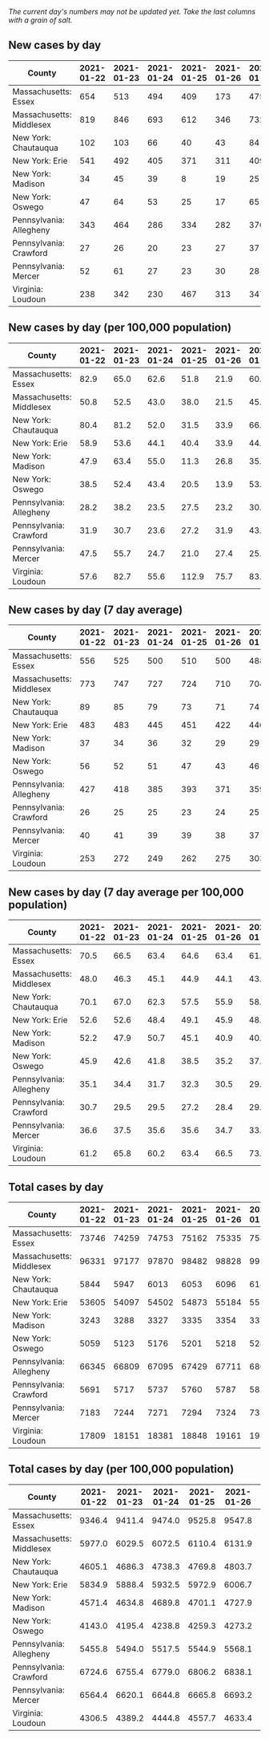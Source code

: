 _The current day's numbers may not be updated yet. Take the last columns with a grain of salt._
## New cases by day

| County | 2021-01-22 | 2021-01-23 | 2021-01-24 | 2021-01-25 | 2021-01-26 | 2021-01-27 | 2021-01-28 |
| --- | --- | --- | --- | --- | --- | --- | --- |
| Massachusetts: Essex | 654 | 513 | 494 | 409 | 173 | 475 | 449 |
| Massachusetts: Middlesex | 819 | 846 | 693 | 612 | 346 | 732 | 713 |
| New York: Chautauqua | 102 | 103 | 66 | 40 | 43 | 84 | 99 |
| New York: Erie | 541 | 492 | 405 | 371 | 311 | 409 | 487 |
| New York: Madison | 34 | 45 | 39 | 8 | 19 | 25 | 24 |
| New York: Oswego | 47 | 64 | 53 | 25 | 17 | 65 | 38 |
| Pennsylvania: Allegheny | 343 | 464 | 286 | 334 | 282 | 376 | 358 |
| Pennsylvania: Crawford | 27 | 26 | 20 | 23 | 27 | 37 | 22 |
| Pennsylvania: Mercer | 52 | 61 | 27 | 23 | 30 | 28 | 42 |
| Virginia: Loudoun | 238 | 342 | 230 | 467 | 313 | 347 | 313 |

## New cases by day (per 100,000 population)

| County | 2021-01-22 | 2021-01-23 | 2021-01-24 | 2021-01-25 | 2021-01-26 | 2021-01-27 | 2021-01-28 |
| --- | --- | --- | --- | --- | --- | --- | --- |
| Massachusetts: Essex | 82.9 | 65.0 | 62.6 | 51.8 | 21.9 | 60.2 | 56.9 |
| Massachusetts: Middlesex | 50.8 | 52.5 | 43.0 | 38.0 | 21.5 | 45.4 | 44.2 |
| New York: Chautauqua | 80.4 | 81.2 | 52.0 | 31.5 | 33.9 | 66.2 | 78.0 |
| New York: Erie | 58.9 | 53.6 | 44.1 | 40.4 | 33.9 | 44.5 | 53.0 |
| New York: Madison | 47.9 | 63.4 | 55.0 | 11.3 | 26.8 | 35.2 | 33.8 |
| New York: Oswego | 38.5 | 52.4 | 43.4 | 20.5 | 13.9 | 53.2 | 31.1 |
| Pennsylvania: Allegheny | 28.2 | 38.2 | 23.5 | 27.5 | 23.2 | 30.9 | 29.4 |
| Pennsylvania: Crawford | 31.9 | 30.7 | 23.6 | 27.2 | 31.9 | 43.7 | 26.0 |
| Pennsylvania: Mercer | 47.5 | 55.7 | 24.7 | 21.0 | 27.4 | 25.6 | 38.4 |
| Virginia: Loudoun | 57.6 | 82.7 | 55.6 | 112.9 | 75.7 | 83.9 | 75.7 |

## New cases by day (7 day average)

| County | 2021-01-22 | 2021-01-23 | 2021-01-24 | 2021-01-25 | 2021-01-26 | 2021-01-27 | 2021-01-28 |
| --- | --- | --- | --- | --- | --- | --- | --- |
| Massachusetts: Essex | 556 | 525 | 500 | 510 | 500 | 488 | 452 |
| Massachusetts: Middlesex | 773 | 747 | 727 | 724 | 710 | 704 | 680 |
| New York: Chautauqua | 89 | 85 | 79 | 73 | 71 | 74 | 77 |
| New York: Erie | 483 | 483 | 445 | 451 | 422 | 446 | 431 |
| New York: Madison | 37 | 34 | 36 | 32 | 29 | 29 | 28 |
| New York: Oswego | 56 | 52 | 51 | 47 | 43 | 46 | 44 |
| Pennsylvania: Allegheny | 427 | 418 | 385 | 393 | 371 | 359 | 349 |
| Pennsylvania: Crawford | 26 | 25 | 25 | 23 | 24 | 25 | 26 |
| Pennsylvania: Mercer | 40 | 41 | 39 | 39 | 38 | 37 | 38 |
| Virginia: Loudoun | 253 | 272 | 249 | 262 | 275 | 303 | 321 |

## New cases by day (7 day average per 100,000 population)

| County | 2021-01-22 | 2021-01-23 | 2021-01-24 | 2021-01-25 | 2021-01-26 | 2021-01-27 | 2021-01-28 |
| --- | --- | --- | --- | --- | --- | --- | --- |
| Massachusetts: Essex | 70.5 | 66.5 | 63.4 | 64.6 | 63.4 | 61.8 | 57.3 |
| Massachusetts: Middlesex | 48.0 | 46.3 | 45.1 | 44.9 | 44.1 | 43.7 | 42.2 |
| New York: Chautauqua | 70.1 | 67.0 | 62.3 | 57.5 | 55.9 | 58.3 | 60.7 |
| New York: Erie | 52.6 | 52.6 | 48.4 | 49.1 | 45.9 | 48.5 | 46.9 |
| New York: Madison | 52.2 | 47.9 | 50.7 | 45.1 | 40.9 | 40.9 | 39.5 |
| New York: Oswego | 45.9 | 42.6 | 41.8 | 38.5 | 35.2 | 37.7 | 36.0 |
| Pennsylvania: Allegheny | 35.1 | 34.4 | 31.7 | 32.3 | 30.5 | 29.5 | 28.7 |
| Pennsylvania: Crawford | 30.7 | 29.5 | 29.5 | 27.2 | 28.4 | 29.5 | 30.7 |
| Pennsylvania: Mercer | 36.6 | 37.5 | 35.6 | 35.6 | 34.7 | 33.8 | 34.7 |
| Virginia: Loudoun | 61.2 | 65.8 | 60.2 | 63.4 | 66.5 | 73.3 | 77.6 |

## Total cases by day

| County | 2021-01-22 | 2021-01-23 | 2021-01-24 | 2021-01-25 | 2021-01-26 | 2021-01-27 | 2021-01-28 |
| --- | --- | --- | --- | --- | --- | --- | --- |
| Massachusetts: Essex | 73746 | 74259 | 74753 | 75162 | 75335 | 75810 | 76259 |
| Massachusetts: Middlesex | 96331 | 97177 | 97870 | 98482 | 98828 | 99560 | 100273 |
| New York: Chautauqua | 5844 | 5947 | 6013 | 6053 | 6096 | 6180 | 6279 |
| New York: Erie | 53605 | 54097 | 54502 | 54873 | 55184 | 55593 | 56080 |
| New York: Madison | 3243 | 3288 | 3327 | 3335 | 3354 | 3379 | 3403 |
| New York: Oswego | 5059 | 5123 | 5176 | 5201 | 5218 | 5283 | 5321 |
| Pennsylvania: Allegheny | 66345 | 66809 | 67095 | 67429 | 67711 | 68087 | 68445 |
| Pennsylvania: Crawford | 5691 | 5717 | 5737 | 5760 | 5787 | 5824 | 5846 |
| Pennsylvania: Mercer | 7183 | 7244 | 7271 | 7294 | 7324 | 7352 | 7394 |
| Virginia: Loudoun | 17809 | 18151 | 18381 | 18848 | 19161 | 19508 | 19821 |

## Total cases by day (per 100,000 population)

| County | 2021-01-22 | 2021-01-23 | 2021-01-24 | 2021-01-25 | 2021-01-26 | 2021-01-27 | 2021-01-28 |
| --- | --- | --- | --- | --- | --- | --- | --- |
| Massachusetts: Essex | 9346.4 | 9411.4 | 9474.0 | 9525.8 | 9547.8 | 9608.0 | 9664.9 |
| Massachusetts: Middlesex | 5977.0 | 6029.5 | 6072.5 | 6110.4 | 6131.9 | 6177.3 | 6221.6 |
| New York: Chautauqua | 4605.1 | 4686.3 | 4738.3 | 4769.8 | 4803.7 | 4869.9 | 4947.9 |
| New York: Erie | 5834.9 | 5888.4 | 5932.5 | 5972.9 | 6006.7 | 6051.3 | 6104.3 |
| New York: Madison | 4571.4 | 4634.8 | 4689.8 | 4701.1 | 4727.9 | 4763.1 | 4796.9 |
| New York: Oswego | 4143.0 | 4195.4 | 4238.8 | 4259.3 | 4273.2 | 4326.5 | 4357.6 |
| Pennsylvania: Allegheny | 5455.8 | 5494.0 | 5517.5 | 5544.9 | 5568.1 | 5599.1 | 5628.5 |
| Pennsylvania: Crawford | 6724.6 | 6755.4 | 6779.0 | 6806.2 | 6838.1 | 6881.8 | 6907.8 |
| Pennsylvania: Mercer | 6564.4 | 6620.1 | 6644.8 | 6665.8 | 6693.2 | 6718.8 | 6757.2 |
| Virginia: Loudoun | 4306.5 | 4389.2 | 4444.8 | 4557.7 | 4633.4 | 4717.3 | 4793.0 |
